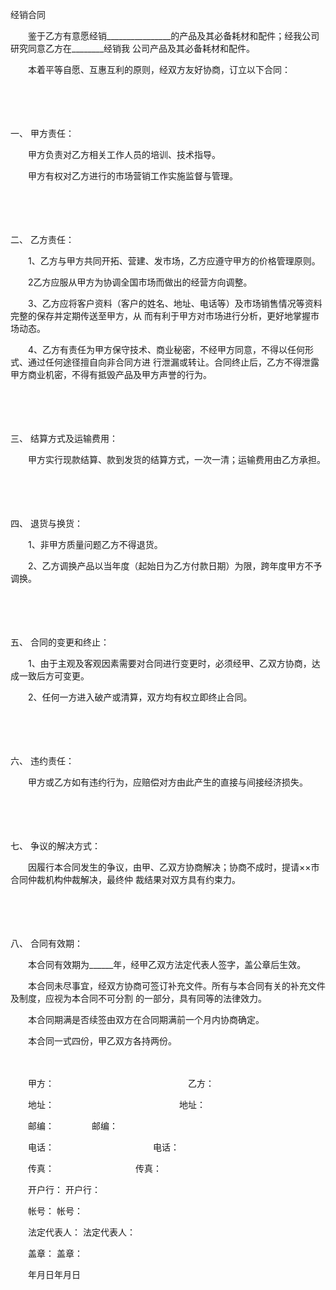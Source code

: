 



经销合同



 

　　鉴于乙方有意愿经销________________的产品及其必备耗材和配件；经我公司研究同意乙方在________经销我 公司产品及其必备耗材和配件。

　　本着平等自愿、互惠互利的原则，经双方友好协商，订立以下合同：

　　

　　

一、
甲方责任：

　　甲方负责对乙方相关工作人员的培训、技术指导。

　　甲方有权对乙方进行的市场营销工作实施监督与管理。

　　

　　

二、
乙方责任：

　　1、乙方与甲方共同开拓、营建、发市场，乙方应遵守甲方的价格管理原则。

　　2乙方应服从甲方为协调全国市场而做出的经营方向调整。

　　3、乙方应将客户资料（客户的姓名、地址、电话等）及市场销售情况等资料完整的保存并定期传送至甲方，从 而有利于甲方对市场进行分析，更好地掌握市场动态。

　　4、乙方有责任为甲方保守技术、商业秘密，不经甲方同意，不得以任何形式、通过任何途径擅自向非合同方进 行泄漏或转让。合同终止后，乙方不得泄露甲方商业机密，不得有抵毁产品及甲方声誉的行为。

　　

　　

三、
结算方式及运输费用：

　　甲方实行现款结算、款到发货的结算方式，一次一清；运输费用由乙方承担。

　　

　　

四、
退货与换货：

　　1、非甲方质量问题乙方不得退货。

　　2、乙方调换产品以当年度（起始日为乙方付款日期）为限，跨年度甲方不予调换。

　　

　　

五、
合同的变更和终止：

　　1、由于主观及客观因素需要对合同进行变更时，必须经甲、乙双方协商，达成一致后方可变更。

　　2、任何一方进入破产或清算，双方均有权立即终止合同。

　　

　　

六、
违约责任：

　　甲方或乙方如有违约行为，应赔偿对方由此产生的直接与间接经济损失。

　　

　　

七、
争议的解决方式：

　　因履行本合同发生的争议，由甲、乙双方协商解决；协商不成时，提请××市合同仲裁机构仲裁解决，最终仲 裁结果对双方具有约束力。

　　

　　

八、
合同有效期：

　　本合同有效期为______年，经甲乙双方法定代表人签字，盖公章后生效。

　　本合同未尽事宜，经双方协商可签订补充文件。所有与本合同有关的补充文件及制度，应视为本合同不可分割 的一部分，具有同等的法律效力。

　　本合同期满是否续签由双方在合同期满前一个月内协商确定。

　　本合同一式四份，甲乙双方各持两份。　　

　　

　　甲方：　　　　　　　　　　　　　　　 乙方：

　　地址：　　　　　　　　　　　　　　 地址：

　　邮编：　　　　 邮编：

　　电话：　　　　　　　　　　　 电话：

　　传真：　　　　　　　　　 传真：

　　开户行： 开户行：

　　帐号： 帐号：

　　法定代表人： 法定代表人：

　　盖章： 盖章：

　　年月日年月日